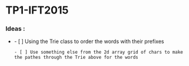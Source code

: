 # TP1-IFT2015

### Ideas :
<ul>
  <li>
    - [ ] Using the Trie class to order the words with their prefixes
  
    - [ ] Use something else from the 2d array grid of chars to make the pathes through the Trie above for the words 
  </li>
</ul>
